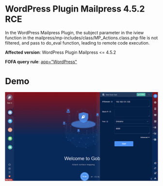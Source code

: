 # WordPress Plugin Mailpress 4.5.2 RCE

In the WordPress Mailpress Plugin, the subject parameter in the iview function in the mailpress/mp-includes/class/MP_Actions.class.php file is not filtered, and pass to do_eval function, leading to remote code execution.

**Affected version**: WordPress Plugin Mailpress <= 4.5.2

**FOFA query rule**: [app="WordPress"](https://fofa.so/result?qbase64=YXBwPSJXb3JkUHJlc3Mi)

# Demo

![](WordPress_Plugin_Mailpress_4.5.2_RCE.gif)
